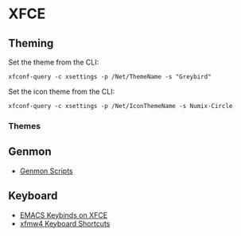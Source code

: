 # XFCE

## Theming
Set the theme from the CLI:

``xfconf-query -c xsettings -p /Net/ThemeName -s "Greybird"``

Set the icon theme from the CLI:

``xfconf-query -c xsettings -p /Net/IconThemeName -s Numix-Circle``

### Themes

## Genmon

* [Genmon Scripts](https://github.com/eam-00/Util-scripts/tree/master/Genmon)

## Keyboard
* [EMACS Keybinds on XFCE](https://github.com/eam-00/Linux-Notes/blob/main/Keyboard/linux-notes-keyboard.md#emacs-keybindings-on-xfce)
* [xfmw4 Keyboard Shortcuts](https://github.com/eam-00/Linux-Notes/blob/main/Keyboard/linux-notes-keyboard.md#xfce-window-manager-keyboard-shortcuts)

